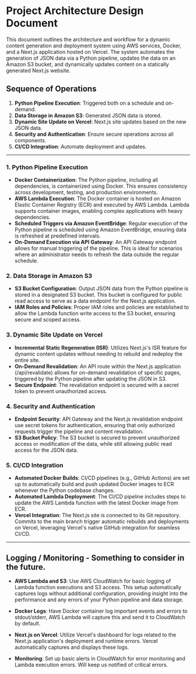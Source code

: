# Project Architecture Design Document

This document outlines the architecture and workflow for a dynamic content generation and deployment system using AWS services, Docker, and a Next.js application hosted on Vercel. The system automates the generation of JSON data via a Python pipeline, updates the data on an Amazon S3 bucket, and dynamically updates content on a statically generated Next.js website.

## Sequence of Operations

1. **Python Pipeline Execution**: Triggered both on a schedule and on-demand.
2. **Data Storage in Amazon S3**: Generated JSON data is stored.
3. **Dynamic Site Update on Vercel**: Next.js site updates based on the new JSON data.
4. **Security and Authentication**: Ensure secure operations across all components.
5. **CI/CD Integration**: Automate deployment and updates.

---

### 1. Python Pipeline Execution

- **Docker Containerization**: The Python pipeline, including all dependencies, is containerized using Docker. This ensures consistency across development, testing, and production environments.
- **AWS Lambda Execution**: The Docker container is hosted on Amazon Elastic Container Registry (ECR) and executed by AWS Lambda. Lambda supports container images, enabling complex applications with heavy dependencies.
- **Scheduled Triggers via Amazon EventBridge**: Regular execution of the Python pipeline is scheduled using Amazon EventBridge, ensuring data is refreshed at predefined intervals.
- **On-Demand Execution via API Gateway**: An API Gateway endpoint allows for manual triggering of the pipeline. This is ideal for scenarios where an administrator needs to refresh the data outside the regular schedule.

### 2. Data Storage in Amazon S3

- **S3 Bucket Configuration**: Output JSON data from the Python pipeline is stored in a designated S3 bucket. This bucket is configured for public read access to serve as a data endpoint for the Next.js application.
- **IAM Roles and Policies**: Proper IAM roles and policies are established to allow the Lambda function write access to the S3 bucket, ensuring secure and scoped access.

### 3. Dynamic Site Update on Vercel

- **Incremental Static Regeneration (ISR)**: Utilizes Next.js's ISR feature for dynamic content updates without needing to rebuild and redeploy the entire site.
- **On-Demand Revalidation**: An API route within the Next.js application (/api/revalidate) allows for on-demand revalidation of specific pages, triggered by the Python pipeline after updating the JSON in S3.
- **Secure Endpoint**: The revalidation endpoint is secured with a secret token to prevent unauthorized access.

### 4. Security and Authentication

- **Endpoint Security**: API Gateway and the Next.js revalidation endpoint use secret tokens for authentication, ensuring that only authorized requests trigger the pipeline and content revalidation.
- **S3 Bucket Policy**: The S3 bucket is secured to prevent unauthorized access or modification of the data, while still allowing public read access for the JSON data.

### 5. CI/CD Integration

- **Automated Docker Builds**: CI/CD pipelines (e.g., GitHub Actions) are set up to automatically build and push updated Docker images to ECR whenever the Python codebase changes.
- **Automated Lambda Deployment**: The CI/CD pipeline includes steps to update the AWS Lambda function with the latest Docker image from ECR.
- **Vercel Integration**: The Next.js site is connected to its Git repository. Commits to the main branch trigger automatic rebuilds and deployments on Vercel, leveraging Vercel's native GitHub integration for seamless CI/CD.

---

## Logging / Monitoring - Something to consider in the future.

- **AWS Lambda and S3**: Use AWS CloudWatch for basic logging of Lambda function executions and S3 access. This setup automatically captures logs without additional configuration, providing insight into the performance and any errors of your Python pipeline and data storage.

- **Docker Logs**: Have Docker container log important events and errors to stdout/stderr, AWS Lambda will capture this and send it to CloudWatch by default.

- **Next.js on Vercel**: Utilize Vercel's dashboard for logs related to the Next.js application's deployment and runtime errors. Vercel automatically captures and displays these logs.

- **Monitoring**: Set up basic alerts in CloudWatch for error monitoring and Lambda execution errors. Will keep us notified of critical errors. 

